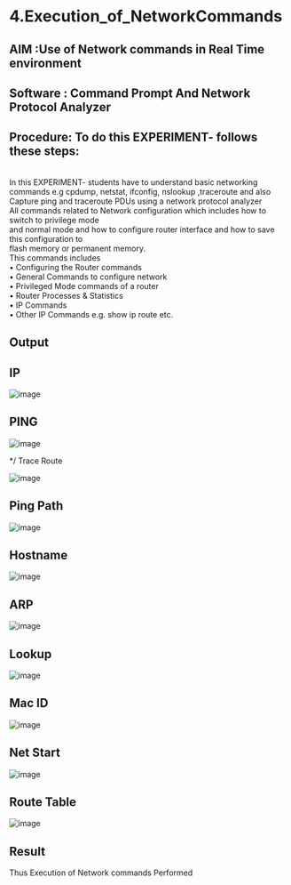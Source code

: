 # 4.Execution_of_NetworkCommands
## AIM :Use of Network commands in Real Time environment
## Software : Command Prompt And Network Protocol Analyzer
## Procedure: To do this EXPERIMENT- follows these steps:
<BR>
In this EXPERIMENT- students have to understand basic networking commands e.g cpdump, netstat, ifconfig, nslookup ,traceroute and also Capture ping and traceroute PDUs using a network protocol analyzer 
<BR>
All commands related to Network configuration which includes how to switch to privilege mode
<BR>
and normal mode and how to configure router interface and how to save this configuration to
<BR>
flash memory or permanent memory.
<BR>
This commands includes
<BR>
• Configuring the Router commands
<BR>
• General Commands to configure network
<BR>
• Privileged Mode commands of a router 
<BR>
• Router Processes & Statistics
<BR>
• IP Commands
<BR>
• Other IP Commands e.g. show ip route etc.
<BR>

## Output
## IP

![image](https://github.com/user-attachments/assets/1cd65763-034c-4935-96f6-1c3e004f8978)

## PING

![image](https://github.com/user-attachments/assets/0ab30f0f-b3e9-466d-87f3-c77bf72e944c)

*/ Trace Route

![image](https://github.com/user-attachments/assets/81f91634-1cc5-46f7-989b-5ee0ff7540d8)

## Ping Path

![image](https://github.com/user-attachments/assets/36c46814-0610-42d2-be0a-4c65344a9b65)

## Hostname
![image](https://github.com/user-attachments/assets/364d93d1-e014-4a09-a64b-e6576576f656)


## ARP
![image](https://github.com/user-attachments/assets/145dfe49-f5c4-42bd-a3eb-d57d90819bfe)

## Lookup
![image](https://github.com/user-attachments/assets/2fcb693f-ee51-4624-9ac9-ef7300c372d4)


## Mac ID
![image](https://github.com/user-attachments/assets/e44d217d-8e2a-4e5c-9540-cffbf2331a22)

## Net Start
![image](https://github.com/user-attachments/assets/637f12b7-672b-4dc8-bf77-dd79e9c126e7)

## Route Table
![image](https://github.com/user-attachments/assets/e87d4576-af07-4f35-aea0-b2b2c2b34672)


## Result
Thus Execution of Network commands Performed 
